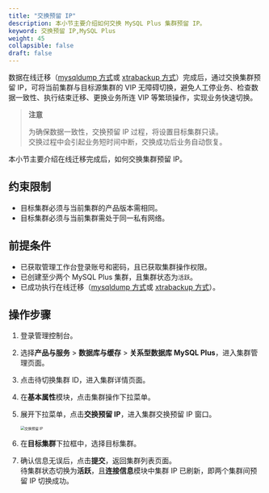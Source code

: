 ```yaml
---
title: "交换预留 IP"
description: 本小节主要介绍如何交换 MySQL Plus 集群预留 IP。 
keyword: 交换预留 IP,MySQL Plus
weight: 45
collapsible: false
draft: false
---
```



数据在线迁移（[mysqldump 方式](../migration_online_mysqldump)或 [xtrabackup 方式](../migration_online_xtrabackup)）完成后，通过交换集群预留 IP，可将当前集群与目标源集群的 VIP 无障碍切换，避免人工停业务、检查数据一致性、执行结束迁移、更换业务所连 VIP 等繁琐操作，实现业务快速切换。

> **注意**
>
> 为确保数据一致性，交换预留 IP 过程，将设置目标集群只读。  
> 交换过程中会引起业务短时间中断，交换成功后业务自动恢复。

本小节主要介绍在线迁移完成后，如何交换集群预留 IP。

## 约束限制

- 目标集群必须与当前集群的产品版本需相同。
- 目标集群必须与当前集群需处于同一私有网络。

## 前提条件

- 已获取管理工作台登录账号和密码，且已获取集群操作权限。
- 已创建至少两个 MySQL Plus 集群，且集群状态为`活跃`。
- 已成功执行在线迁移（[mysqldump 方式](../migration_online_mysqldump)或 [xtrabackup 方式](../migration_online_xtrabackup)）。

## 操作步骤

1. 登录管理控制台。
2. 选择**产品与服务** > **数据库与缓存** > **关系型数据库 MySQL Plus**，进入集群管理页面。
3. 点击待切换集群 ID，进入集群详情页面。
4. 在**基本属性**模块，点击集群操作下拉菜单。
5. 展开下拉菜单，点击**交换预留 IP**，进入集群交换预留 IP 窗口。

   <img src="../../../_images/exchange_ip.png" alt="交换预留 IP" style="zoom:50%;" />

6. 在**目标集群**下拉框中，选择目标集群。
7. 确认信息无误后，点击**提交**，返回集群列表页面。  
   待集群状态切换为**活跃**，且**连接信息**模块中集群 IP 已刷新，即两个集群间预留 IP 切换成功。
  